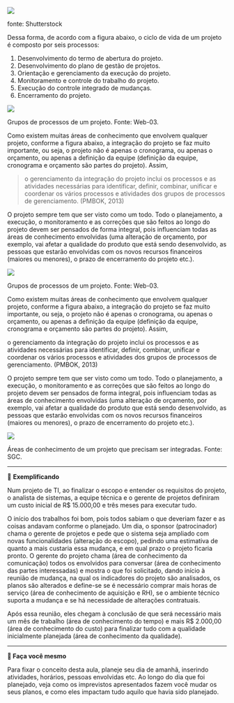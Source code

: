 [![](https://ampli-images.s3.amazonaws.com/production/9b9af7c7-a1f6-4a47-86ad-ebb77774ca4d/original)](https://ampli-images.s3.amazonaws.com/production/9b9af7c7-a1f6-4a47-86ad-ebb77774ca4d/original)

fonte: Shutterstock

Dessa forma, de acordo com a figura abaixo, o ciclo de vida de um projeto é composto por seis processos:

1. Desenvolvimento do termo de abertura do projeto.
2. Desenvolvimento do plano de gestão de projetos.
3. Orientação e gerenciamento da execução do projeto.
4. Monitoramento e controle do trabalho do projeto.
5. Execução do controle integrado de mudanças.
6. Encerramento do projeto.

[![](https://ampli-images.s3.amazonaws.com/production/8492c254-e596-4e46-a020-135ff9fb47d1/original)](https://ampli-images.s3.amazonaws.com/production/8492c254-e596-4e46-a020-135ff9fb47d1/original)

Grupos de processos de um projeto. Fonte: Web-03.

Como existem muitas áreas de conhecimento que envolvem qualquer projeto, conforme a figura abaixo, a integração do projeto se faz muito importante, ou seja, o projeto não é apenas o cronograma, ou apenas o orçamento, ou apenas a definição da equipe (definição da equipe, cronograma e orçamento são partes do projeto). Assim,

> o gerenciamento da integração do projeto inclui os processos e as atividades necessárias para identificar, definir, combinar, unificar e coordenar os vários processos e atividades dos grupos de processos de gerenciamento. (PMBOK, 2013)

O projeto sempre tem que ser visto como um todo. Todo o planejamento, a execução, o monitoramento e as correções que são feitos ao longo do projeto devem ser pensados de forma integral, pois influenciam todas as áreas de conhecimento envolvidas (uma alteração de orçamento, por exemplo, vai afetar a qualidade do produto que está sendo desenvolvido, as pessoas que estarão envolvidas com os novos recursos financeiros (maiores ou menores), o prazo de encerramento do projeto etc.).

[![](https://ampli-images.s3.amazonaws.com/production/2e8db0d6-c43e-4bdb-b275-633c9de3c50f/original)](https://ampli-images.s3.amazonaws.com/production/2e8db0d6-c43e-4bdb-b275-633c9de3c50f/original)

Grupos de processos de um projeto. Fonte: Web-03.

Como existem muitas áreas de conhecimento que envolvem qualquer projeto, conforme a figura abaixo, a integração do projeto se faz muito importante, ou seja, o projeto não é apenas o cronograma, ou apenas o orçamento, ou apenas a definição da equipe (definição da equipe, cronograma e orçamento são partes do projeto). Assim,

o gerenciamento da integração do projeto inclui os processos e as atividades necessárias para identificar, definir, combinar, unificar e coordenar os vários processos e atividades dos grupos de processos de gerenciamento. (PMBOK, 2013)

O projeto sempre tem que ser visto como um todo. Todo o planejamento, a execução, o monitoramento e as correções que são feitos ao longo do projeto devem ser pensados de forma integral, pois influenciam todas as áreas de conhecimento envolvidas (uma alteração de orçamento, por exemplo, vai afetar a qualidade do produto que está sendo desenvolvido, as pessoas que estarão envolvidas com os novos recursos financeiros (maiores ou menores), o prazo de encerramento do projeto etc.).

[![](https://ampli-images.s3.amazonaws.com/production/d6fc58a3-dc1f-42cf-acc9-bc2aac41617e/original)](https://ampli-images.s3.amazonaws.com/production/d6fc58a3-dc1f-42cf-acc9-bc2aac41617e/original)

Áreas de conhecimento de um projeto que precisam ser integradas. Fonte: SGC.

______

📝 **Exemplificando**

Num projeto de TI, ao finalizar o escopo e entender os requisitos do projeto, o analista de sistemas, a equipe técnica e o gerente de projetos definiram um custo inicial de R$ 15.000,00 e três meses para executar tudo.

O início dos trabalhos foi bom, pois todos sabiam o que deveriam fazer e as coisas andavam conforme o planejado. Um dia, o sponsor (patrocinador) chama o gerente de projetos e pede que o sistema seja ampliado com novas funcionalidades (alteração do escopo), pedindo uma estimativa de quanto a mais custaria essa mudança, e em qual prazo o projeto ficaria pronto. O gerente do projeto chama (área de conhecimento da comunicação) todos os envolvidos para conversar (área de conhecimento das partes interessadas) e mostra o que foi solicitado, dando início à reunião de mudança, na qual os indicadores do projeto são analisados, os planos são alterados e define-se se é necessário comprar mais horas de serviço (área de conhecimento de aquisição e RH), se o ambiente técnico suporta a mudança e se há necessidade de alterações contratuais.

Após essa reunião, eles chegam à conclusão de que será necessário mais um mês de trabalho (área de conhecimento do tempo) e mais R$ 2.000,00 (área de conhecimento do custo) para finalizar tudo com a qualidade inicialmente planejada (área de conhecimento da qualidade).

______

**💪 Faça você mesmo**

Para fixar o conceito desta aula, planeje seu dia de amanhã, inserindo atividades, horários, pessoas envolvidas etc. Ao longo do dia que foi planejado, veja como os imprevistos apresentados fazem você mudar os seus planos, e como eles impactam tudo aquilo que havia sido planejado.